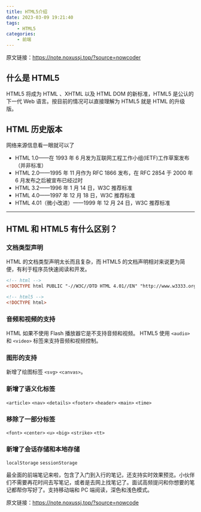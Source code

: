 ```yaml
---
title: HTML5介绍
date: 2023-03-09 19:21:40
tags:
    - HTML5
categories:
    - 前端
---
```


原文链接：https://note.noxussj.top/?source=nowcoder

## 什么是 HTML5

HTML5 将成为 HTML 、XHTML 以及 HTML DOM 的新标准，HTML5 是公认的下一代 Web 语言。按目前的情况可以直接理解为 HTML5 就是 HTML 的升级版。

## HTML 历史版本

网络来源信息看一眼就可以了

- HTML 1.0——在 1993 年 6 月发为互联网工程工作小组(IETF)工作草案发布（并非标准）
- HTML 2.0——1995 年 11 月作为 RFC 1866 发布，在 RFC 2854 于 2000 年 6 月发布之后被宣布已经过时
- HTML 3.2——1996 年 1 月 14 日，W3C 推荐标准
- HTML 4.0——1997 年 12 月 18 日，W3C 推荐标准
- HTML 4.01（微小改进）——1999 年 12 月 24 日，W3C 推荐标准

***

## HTML 和 HTML5 有什么区别？

### 文档类型声明

HTML 的文档类型声明太长而且复杂，而 HTML5 的文档声明相对来说更为简便，有利于程序员快速阅读和开发。

```html
<!-- html -->
<!DOCTYPE html PUBLIC "-//W3C//DTD HTML 4.01//EN" "http://www.w3333.org/TR/html4/ stric t.dtd">

<!-- html5 -->
<!DOCTYPE html>
```

### 音频和视频的支持

HTML 如果不使用 Flash 播放器它是不支持音频和视频。 HTML5 使用 `<audio>` 和 `<video>` 标签来支持音频和视频控制。
  
### 图形的支持

新增了绘图标签 `<svg>` `<canvas>`。

### 新增了语义化标签

`<article>` `<nav>` `<details>` `<footer>` `<header>` `<main>` `<time>`

### 移除了一部分标签

`<font>` `<center>` `<u>` `<big>` `<strike>` `<tt>`

### 新增了会话存储和本地存储

`localStorage` `sessionStorage`

最全面的前端笔记来啦，包含了入门到入行的笔记，还支持实时效果预览。小伙伴们不需要再花时间去写笔记，或者是去网上找笔记了。面试高频提问和你想要的笔记都帮你写好了。支持移动端和 PC 端阅读，深色和浅色模式。

原文链接：https://note.noxussj.top/?source=nowcode
  
  

